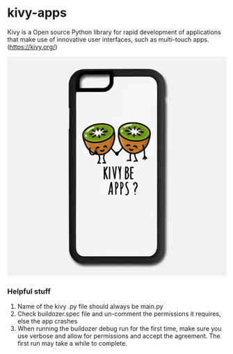 # kivy-apps

Kivy is a Open source Python library for rapid development of applications that make use of innovative user interfaces, such as multi-touch apps. (https://kivy.org/)

![Kivy Apps](/images/kivy.png)

### Helpful stuff
1. Name of the kivy .py file should always be main.py<br>
2. Check buildozer.spec file and un-comment the permissions it requires, else the app crashes<br>
3. When running the buildozer debug run for the first time, make sure you use verbose and allow for permissions and accept the agreement. The first run may take a while to complete.<br>
